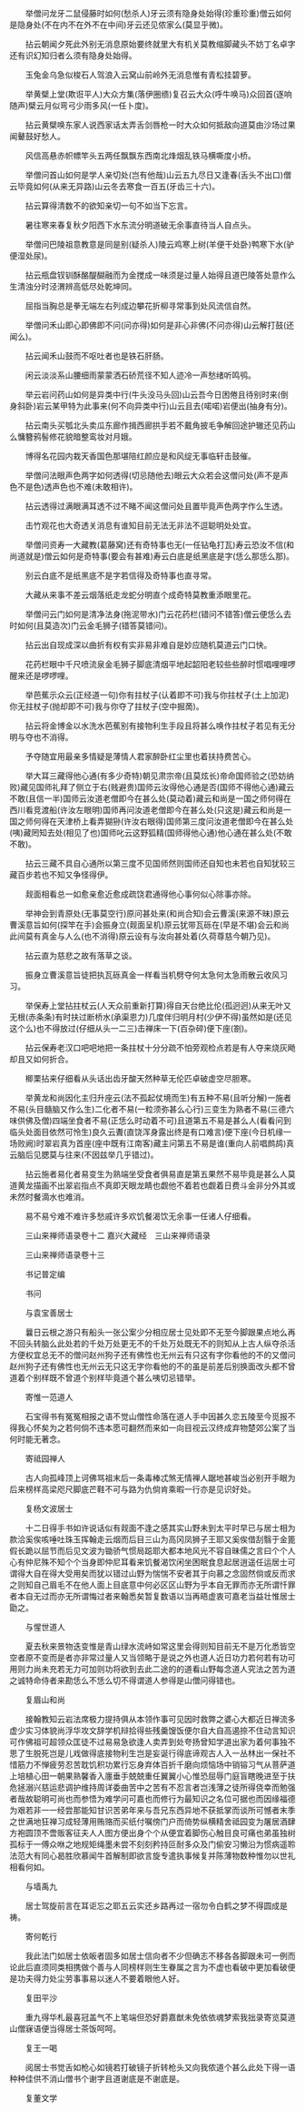 <!-- { "loadSidebar": true } -->
　　举僧问龙牙二鼠侵藤时如何(愁杀人)牙云须有隐身处始得(珍重珍重)僧云如何是隐身处(不在内不在外不在中间)牙云还见侬家么(莫显乎微)。

　　拈云朝闻夕死此外别无消息原始要终就里大有机关莫教缩脚藏头不妨丁名卓字还有识幻知归者么须有隐身处始得。

　　玉兔金乌急似梭石人驾浪入云窝山前岭外无消息惟有青松挂碧萝。

　　举黄檗上堂(欺诳平人)大众方集(落伊圈缋)复召云大众(呼牛唤马)众回首(逐响随声)檗云月似弯弓少雨多风(一任卜度)。

　　拈云黄檗唤东家人说西家话太弄舌剑唇枪一时大众如何抵敌向道莫由沙场过果闻鼙鼓好愁人。

　　风信高悬赤帜幖竿头五两任飘飘东西南北烽烟乱铁马横嘶度小桥。

　　举僧问首山如何是学人亲切处(岂有他哉)山云五九尽日又逢春(舌头不出口)僧云毕竟如何(从来无异路)山云冬去寒食一百五(牙齿三十六)。

　　拈云算得清数不的欲知亲切一句不如当下忘言。

　　暑往寒来春复秋夕阳西下水东流分明道破无余事直待当人自点头。

　　举僧问巴陵祖意教意是同是别(疑杀人)陵云鸡寒上树(羊便干处卧)鸭寒下水(驴便湿处尿)。

　　拈云瓶盘钗钏酥酪醍醐融而为金搅成一味须是过量人始得且道巴陵答处意作么生清浊分时泾渭辨高低尽处乾坤同。

　　屈指当胸总是拳无端左右列成边攀花折柳寻常事到处风流信自然。

　　举僧问禾山即心即佛即不问(问亦得)如何是非心非佛(不问亦得)山云解打鼓(还闻么)。

　　拈云闻禾山鼓而不呕吐者也是铁石肝肠。

　　闲云淡淡系山腰细雨蒙蒙洒石硚荒径不知人迹冷一声愁绪听鸣鸮。

　　举云岩问药山如何是异类中行(牛头没马头回)山云吾今日困倦且待别时来(倒身斜卧)岩云某甲特为此事来(何不向异类中行)山云且去(喏喏)岩便出(抽身有分)。

　　拈云南头买瓠北头卖瓜东廊作揖西廊拱手若不戴角披毛争解回途护辙还见药山么慵簪鸦髻修花貌暗整鸾妆对月娥。

　　博得名花园内栽天香国色那堪陪红颜应是和风绽无事临轩击鼓催。

　　举僧问法眼声色两字如何透得(切忌随他去)眼云大众若会这僧问处(声不是声色不是色)透声色也不难(未敢相许)。

　　拈云透得过满眼满耳透不过不睹不闻这僧问处且置毕竟声色两字作么生透。

　　击竹观花也大奇透关消息有谁知目前无法无非法不逗聪明处处宜。

　　举僧问资寿一大藏教(葛藤窝)还有奇特事也无(一任钻龟打瓦)寿云恐汝不信(和尚道就是)僧云如何是奇特事(要会有甚难)寿云白底是纸黑底是字(恁么那恁么那)。

　　别云白底不是纸黑底不是字若信得及奇特事也直寻常。

　　大藏从来事不差云烟落纸走龙蛇分明直个成奇特莫教重添眼里花。

　　举僧问云门如何是清净法身(拖泥带水)门云花药栏(错问不错答)僧云便恁么去时如何(且莫造次)门云金毛狮子(错答莫错问)。

　　拈云出自现成深以曲折有权有实非易非难自是妙应随机莫道云门口快。

　　花药栏眼中千尺喷流泉金毛狮子脚底清烟平地起韶阳老较些些醉时惯唱哩哩啰醒来还是啰啰哩。

　　举芭蕉示众云(正经道一句)你有拄杖子(认着即不可)我与你拄杖子(土上加泥)你无拄杖子(抛却即不可)我与你夺了拄杖子(空中掘啇)。

　　拈云将金博金以水洗水芭蕉别有接物利生手段且将甚么唤作拄杖子若见有无分明与夺也不消得。

　　予夺随宜用最亲多情疑是薄情人君家醉卧红尘里也着扶持费苦心。

　　举大耳三藏得他心通(有多少奇特)朝见肃宗帝(且莫炫长)帝命国师验之(恐妨纳败)藏见国师礼拜了侧立于右(贱避贵)国师云汝得他心通是否(国师不得他心通)藏云不敢(且信一半)国师云汝道老僧即今在甚么处(莫动着)藏云和尚是一国之师何得在西川看竞渡船(许汝左眼明)国师再问汝道老僧即今在甚么处(只这是)藏云和尚是一国之师何得在天津桥上看弄猢狲(许汝右眼得)国师第三度问汝道老僧即今在甚么处(咦)藏罔知去处(相见了也)国师叱云这野狐精(国师得他心通)他心通在甚么处(不敢不敢)。

　　拈云三藏不具自心通所以第三度不见国师然则国师还自知也未若也自知犹较三藏百步若也不知又争怪得伊。

　　觌面相看总一如愈亲愈近愈成疏饶君通得他心事何似心除事亦除。

　　举神会到青原处(无事莫空行)原问甚处来(和尚合知)会云曹溪(来源不昧)原云曹溪意旨如何(探竿在手)会振身立(觌面呈机)原云犹带瓦砾在(早是不堪)会云和尚此间莫有真金与人么(也不消得)原云设有与汝向甚处着(久荷尊慈今朝乃见)。

　　拈云直为慈悲之故有落草之谈。

　　振身立曹溪意旨徒把执瓦砾真金一样看当机劈夺何太急何太急雨散云收风习习。

　　举保寿上堂拈拄杖云(人天众前重新打算)得自天台绝比伦(孤迥迥)从来无叶又无根(赤条条)有时扶过断桥水(承渠恩力)几度伴归明月村(少伊不得)虽然如是(还见这个么)也不得放过(仔细从头一二三)击禅床一下(百杂碎)便下座(劄)。

　　拈云保寿老汉口吧吧地把一条拄杖十分分疏不怕旁观检点若是有人夺来烧灰飏却且又如何折合。

　　楖栗拈来仔细看从头话出齿牙酸天然种草无伦匹卓破虚空尽胆寒。

　　举黄龙和尚因化主归升座云(法不孤起仗境而生)有五种不易(且听分解)一施者不易(头目髓脑又作么生)二化者不易(一粒须弥甚么心行)三变生为熟者不易(三德六味供佛及僧)四端坐食者不易(正恁么时动着不可)且道第五不易是甚么人(看看问到临头处面目依然可怜生)良久云聻(直饶浑身露出终是有口难言)便下座(今日机缘一场败阙)时翠岩真为首座(座中既有江南客)藏主问第五不易是谁(重向人前唱鹧鸪)真云脑后见腮莫与往来(不因兹举几乎错过)。

　　拈云施者易化者易变生为熟端坐受食者俱易直是第五果然不易毕竟是甚么人莫道黄龙描画不出翠岩指点不真即天眼龙睛也觑他不着若也觑着日费斗金非分外其或未然时餐滴水也难消。

　　易不易兮难不难许多愁戚许多欢饥餐渴饮无余事一任诸人仔细看。

　　三山来禅师语录卷十二
嘉兴大藏经　三山来禅师语录


　　三山来禅师语录卷十三

　　书记普定编

　　书问

　　与袁宝善居士

　　曩日云根之游只有船头一张公案少分相应居士见处即不无至今脚跟果点地么再不回头转脑么此处若的千处万处更无不的千处万处既无不的则知从上古人纵夺杀活方便权宜总无不的僧问赵州狗子还有佛性也无州云有只这有字你看他的不的又僧问赵州狗子还有佛性也无州云无只这无字你看他的不的虽是前差后别换面改头都不曾道着个别样既不曾道个别样毕竟道个甚么咦切忌错举。

　　寄惟一范道人

　　石宝得书有冤冤相报之语不觉山僧性命落在道人手中因甚久恋五陵至今觅报不得我心怀矣为之若何倘不违本愿可翻然而来如一向目视云汉终成弃物楚郊公案了当何时能无著念。

　　寄祗园禅人

　　古人向孤峰顶上诃佛骂祖末后一条毒棒忒煞无情禅人踞地甚峻当必别开手眼为后来榜样高梁咫尺脚底芒鞋不可与路为仇倘肯乘暇一行亦是见识好处。

　　复杨文波居士

　　十二日得手书如许说话似有觌面不逢之感其实山野未到太平时早已与居士相为款洽奚俟咳唾吐珠玉挥翰走云烟而后目三山为高冈凤狮子王耶又奚俟借刮翳于金篦假长跪以屈节而后见文波为锄骄气惯局跽耶大都本地风光不容自昧儒之言曰个个人心有仲尼殊不知个个当身即仲尼耳看来饥餐渴饮闲坐困眠食息起居逍遥任运居士可谓得大自在得大受用矣而犹以错过山野为惴惴不安者其于向慕之念固然倘或反而求之则知自己眉毛不在他人面上目底意中何必区区山野为乎本自无罪而亦无所谓忏罪者本自无过而亦无所谓悔过者来翰悉矣暂复数语以当再晤虚衷可嘉老当益壮惟居士勖之。

　　与惺世道人

　　夏去秋来景物迭变惟是青山绿水流峙如常这里会得则知目前无不是万化悉皆空空者原不变而是者亦非常过量人又当领略于是说之外也道人近日功力若何若有功可用则力尚未充若无力可加则功将欲到去此二途的的道看山野每念道人究法之苦为道之诚特命侍者来勘恁么不恁么切不得谓道人参得是山僧问得错也。

　　复眉山和尚

　　接翰教知云岩法席极力提持俱从本领作事可见因时救弊之婆心大都近日禅流多虚少实习体貌尚浮华攻文辞学机辩拾得些残羹馊饭便尔自大自高遏捺不住动言知识可作佛祖可超领众匡徒不过易易急欲逢人卖弄到处夸扬曾知学道出家为着何事独不思了生脱死岂是儿戏做得底接物利生岂是妄诞行得底谛观古人入一丛林出一保社不惜筋力不惮疲劳忍苦耽饥积功累行忘身弃体百折千磨向烦恼场中销镕习气从菩萨道上培植心田一朝果熟馨香入廛垂手兢兢重任翼翼小心惟恐屈辱门庭盲瞎晚进至于扶危拯溺兴慈运悲调护维持周详委曲苦中之苦有不忍言者岂浅薄之徒所得侥幸而勉强者哉故聪明可尚也而参悟为难学问可嘉也而修行为最知识之名位可据也而因缘福德为艰若非一一经尝那能知甘识苦弟年来与吾兄东西异地不获抵掌而谈所可憾者末季之世满地狂禅习成轻薄用贿赂而买纸付嘱傍门户而倚势纵横精舍祗园变为屠居酒肆方袍圆顶不啻贩客征夫人人图方便出身个个从便宜着脚伤心触目良可痛也弟虽独树孤标于一傅众咻之地规矩绳墨未尝不刻刻矜持叵耐多众及门偷安习懒沿为惯病遥聆法范大有同心曷胜欣慕闻牛首解制即欲言旋专遣执事候复并陈薄物数种惟勿以世礼相看何如。

　　与墙禹九

　　居士驾旋前言在耳讵忘之耶五云实还乡路再过一宿勿令白鹤之梦不得圆成是祷。

　　寄何乾行

　　我此法门如居士依皈者固多如居士信向者不少但确志不移各各脚跟未可一例而论此后直须同类相携做个善与人同榜样则生生眷属之言为不虚也看破中更加看破便是功夫得力处尘劳事事易以迷人不要着眼他人好。

　　复田平沙

　　重九得华札最喜冠盖气不上笔端但恐好爵嘉猷未免依依魂梦索我拙录寄览莫道山僧寐语便当得居士茶饭呵呵。

　　复王一喝

　　阅居士书觉舌如枪心如镜若打破镜子折转枪头又向我侬道个甚么此处下得一语种种佳供不消山僧书个谢字且道谢底是不谢底是。

　　复董文学

